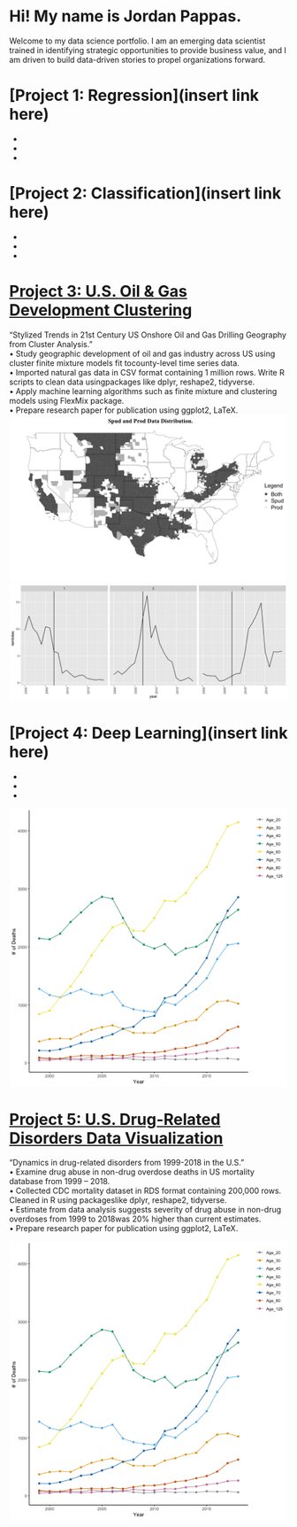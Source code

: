 # Hi! My name is Jordan Pappas.
Welcome to my data science portfolio. I am an emerging data scientist trained in identifying strategic opportunities to provide business value, and I am driven to build data-driven stories to propel organizations forward.


# [Project 1: Regression](insert link here)
*
*
*

# [Project 2: Classification](insert link here)
*
*
*

# [Project 3: U.S. Oil & Gas Development Clustering](https://github.com/jordanjpappas/Oil_Gas_Cluster_Analysis)
“Stylized Trends in 21st Century US Onshore Oil and Gas Drilling Geography from Cluster Analysis.”
<br /> • Study geographic development of oil and gas industry across US using cluster finite mixture models fit tocounty-level time series data.
<br /> • Imported natural gas data in CSV format containing 1 million rows. Write R scripts to clean data usingpackages like dplyr, reshape2, tidyverse.
<br /> • Apply machine learning algorithms such as finite mixture and clustering models using FlexMix package.
<br /> • Prepare research paper for publication using ggplot2, LaTeX.
![](/images/allCategoryMap.png)
![](/images/clusterplot3.png)

# [Project 4: Deep Learning](insert link here)
*
*
*
![](/images/Figure_(7)_2.png)

# [Project 5: U.S. Drug-Related Disorders Data Visualization](https://github.com/jordanjpappas/Opioid_Dynamics)
“Dynamics in drug-related disorders from 1999-2018 in the U.S.”
<br /> • Examine drug abuse in non-drug overdose deaths in US mortality database from 1999 – 2018.
<br /> • Collected CDC mortality dataset in RDS format containing 200,000 rows. Cleaned in R using packageslike dplyr, reshape2, tidyverse.
<br /> • Estimate from data analysis suggests severity of drug abuse in non-drug overdoses from 1999 to 2018was 20% higher than current estimates.
<br /> • Prepare research paper for publication using ggplot2, LaTeX.

![](/images/Figure_(7)_2.png)
